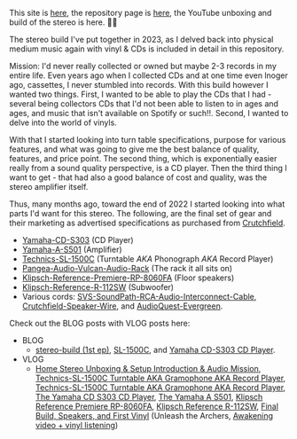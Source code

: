 This site is [here](https://adron.github.io/stereo-build/), the repository page is [here](https://github.com/Adron/stereo-build), the YouTube unboxing and build of the stereo is here. 🤘🏻

The stereo build I've put together in 2023, as I delved back into physical medium music again with vinyl & CDs is included in detail in this repository.

Mission: I'd never really collected or owned but maybe 2-3 records in my entire life. Even years ago when I collected CDs and at one time even lnoger ago, cassettes, I never stumbled into records. With this build however I wanted two things. First, I wanted to be able to play the CDs that I had - several being collectors CDs that I'd not been able to listen to in ages and ages, and music that isn't available on Spotify or such!!. Second, I wanted to delve into the world of vinyls.

With that I started looking into turn table specifications, purpose for various features, and what was going to give me the best balance of quality, features, and price point. The second thing, which is exponentially easier really from a sound quality perspective, is a CD player. Then the third thing I want to get - that had also a good balance of cost and quality, was the stereo amplifier itself.

Thus, many months ago, toward the end of 2022 I started looking into what parts I'd want for this stereo. The following, are the final set of gear and their marketing as advertised specifications as purchased from [Crutchfield](https://www.crutchfield.com/).

* [Yamaha-CD-S303](Yamaha-CD-S303.md) (CD Player)
* [Yamaha-A-S501](Yamaha-A-S501.md) (Amplifier)
* [Technics-SL-1500C](Technics-SL-1500C.md) (Turntable *AKA* Phonograph *AKA* Record Player)
* [Pangea-Audio-Vulcan-Audio-Rack](Pangea-Audio-Vulcan-Audio-Rack.md) (The rack it all sits on)
* [Klipsch-Reference-Premiere-RP-8060FA](Klipsch-Reference-Premiere-RP-8060FA.md) (Floor speakers)
* [Klipsch-Reference-R-112SW](Klipsch-Reference-R-112SW.md) (Subwoofer)
* Various cords: [SVS-SoundPath-RCA-Audio-Interconnect-Cable](SVS-SoundPath-RCA-Audio-Interconnect-Cable.md), [Crutchfield-Speaker-Wire](Crutchfield-Speaker-Wire.md), and  [AudioQuest-Evergreen](AudioQuest-Evergreen.md).

Check out the BLOG posts with VLOG posts here:
* BLOG
	* [stereo-build (1st ep)]([url](https://viciousshred.wordpress.com/2023/06/26/stereo-build/)https://viciousshred.wordpress.com/2023/06/26/stereo-build/), [SL-1500C](https://viciousshred.wordpress.com/2023/06/26/technics-sl-1500c-turntable-unboxing/), and [Yamaha CD-S303 CD Player](https://viciousshred.wordpress.com/2023/06/26/yamaha-cd-s303-cd-player/). 
* VLOG
	* [Home Stereo Unboxing & Setup Introduction & Audio Mission](https://youtu.be/mWG39nKdkf8), [Technics-SL-1500C Turntable AKA Gramophone AKA Record Player](https://youtu.be/cxx1FxPXjpg), [Technics-SL-1500C Turntable AKA Gramophone AKA Record Player](https://youtu.be/cxx1FxPXjpg), [The Yamaha CD S303 CD Player](https://youtu.be/w0pivs8z5H0), [The Yamaha A S501](https://youtu.be/_6ewePQyJQ0), [Klipsch Reference Premiere RP-8060FA](https://youtu.be/fO_QEBmViOM), [Klipsch Reference R-112SW](https://youtu.be/GuSfJtJ72is), [Final Build, Speakers, and First Vinyl](https://youtu.be/7VSMnuyEZfw) (Unleash the Archers, [Awakening video + vinyl listening]([url](https://youtu.be/DW81Chk0A24)https://youtu.be/DW81Chk0A24))
